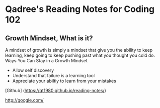 # Qadree's Reading Notes for Coding 102

## Growth Mindset, What is it? 
A mindset of growth is simply a mindset that give you the ability to keep learning, keep going to keep pushing past what you thought you cold do.
Ways You Can Stay in a Growth Mindset
*  Allow self discovery
*  Understand that failure is a learning tool
*  Appreciate your abiltiy to learn from your mistakes

[Github] (https://qt1980.github.io/reading-notes/)

http://google.com/
